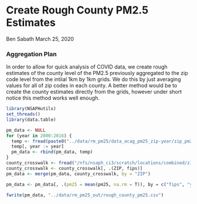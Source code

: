 Create Rough County PM2.5 Estimates
================
Ben Sabath
March 25, 2020

### Aggregation Plan

In order to allow for quick analysis of COVID data, we create rough
estimates of the county level of the PM2.5 previously aggregated to the
zip code level from the intiial 1km by 1km grids. We do this by just
averaging values for all of zip codes in each county. A better method
would be to create the county estimates directly from the grids, however
under short notice this method works well enough.

``` r
library(NSAPHutils)
set_threads()
library(data.table)

pm_data <- NULL
for (year in 2000:2016) {
  temp <- fread(paste0("../data/rm_pm25/data_acag_pm25_zip-year/zip_pm25_", year, ".csv"))
  temp[, year := year]
  pm_data <- rbind(pm_data, temp)
}
county_crosswalk <- fread("/nfs/nsaph_ci3/scratch/locations/combined/zips_with_county.csv")
county_crosswalk <- county_crosswalk[, .(ZIP, fips)]
pm_data <- merge(pm_data, county_crosswalk, by = "ZIP")

pm_data <- pm_data[, .(pm25 = mean(pm25, na.rm = T)), by = c("fips", "year")]

fwrite(pm_data, "../data/rm_pm25_out/rough_county_pm25.csv")
```
